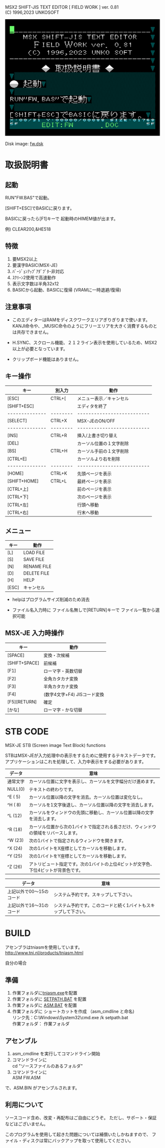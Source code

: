 MSX2 SHIFT-JIS TEXT EDITOR
[ FIELD WORK ] ver. 0.81  
(C) 1996,2023 UNKOSOFT 

![](../img/FieldWork.png)

Disk image: [fw.dsk](fw.dsk)

# 取扱説明書 

## 起動

RUN"FW.BAS"で起動。

[SHIFT+ESC]でBASICに戻ります。

BASICに戻ったら[F1]キーで
起動時のHIMEM値が出ます。

例) CLEAR200,&HE518

## 特徴

1. 要MSX2以上
2. 要漢字BASIC(MSX-JE)
3. ﾊﾞｰｼﾞｮﾝｱｯﾌﾟｱﾀﾞﾌﾟﾀｰ非対応
4. ｽｸﾘｰﾝ2使用で高速動作
5. 表示文字数は半角32x12
6. BASICから起動、BASICに復帰
   (VRAMに一時退避/復帰)

## 注意事項

- このエディターはRAMをディスクワークエリアぎりぎりまで使います。
  KANJI命令や、_MUSIC命令のようにフリーエリアを大きく消費するものとは共存できません。

- H.SYNC、スクロール機能、２１２ライン表示を使用しているため、MSX2以上が必要となっています。

- クリップボード機能はありません。

## キー操作

| キー         | 別入力 | 動作                     |
|--------------|--------|--------------------------|
| [ESC]        | CTRL+[ | メニュー表示／キャンセル |
| [SHIFT+ESC]  |        | エディタを終了           |
|--------------|--------|--------------------------|
| [SELECT]     | CTRL+X | MSX-JEのON/OFF           |
|--------------|--------|--------------------------|
| [INS]        | CTRL+R | 挿入/上書き切り替え      |
| [DEL]        |        | カーソル位置の１文字削除 |
| [BS]         | CTRL+H | カーソル手前の１文字削除 |
| [CTRL+E]     |        | カーソルより右を削除     |
|--------------|--------|--------------------------|
| [HOME]       | CTRL+K | 先頭ページを表示         |
| [SHIFT+HOME] | CTRL+L | 最終ページを表示         |
| [CTRL+上]    |        | 前のページを表示         |
| [CTRL+下]    |        | 次のページを表示         |
| [CTRL+左]    |        | 行頭へ移動               |
| [CTRL+右]    |        | 行末へ移動               |

## メニュー

| キー  |  動作        |
|-------|--------------|
| [L]   | LOAD FILE    |
| [S]   | SAVE FILE    |
| [N]   | RENAME FILE  |
| [D]   | DELETE FILE  |
| [H]   | HELP         |
| [ESC] | キャンセル   |

- helpはプログラムサイズ削減のため消去

- ファイル名入力時に
  ファイル名無しで[RETURN]キーで
  ファイル一覧から選択可能

## MSX-JE 入力時操作

| キー          | 動作                         |
|---------------|------------------------------|
| [SPACE]       | 変換・次候補                 |
| [SHIFT+SPACE] | 前候補                       |
| [F1]          | ローマ字・英数切替           |
| [F2]          | 全角カタカナ変換             |
| [F3]          | 半角カタカナ変換             |
| [F4]          | (数字4文字+F4) JISコード変換 |
| [F5][RETURN]  | 確定                         |
| [かな]        | ローマ字・かな切替           |


# STB CODE

MSX-JE
STB (Screen image Text Block)  functions

STBはMSX-JEが入力処理中の表示をするために使用するテキストデータです。
アプリケーションはこれを処理して、入力中表示をする必要があります。

| データ   | 意味                                                                               |
|----------|------------------------------------------------------------------------------------|
| 通常文字 | カーソル位置に文字を表示し、カーソルを文字幅分だけ進めます。                       |
| NULL(0)  | テキストの終わりです。                                                             |
| ^E ( 5)  | カーソル位置以降の文字を消去。カーソル位置は変化なし。                             |
| ^H ( 8)  | カーソルを1文字後退し、カーソル位置以降の文字を消去します。                        |
| ^L (12)  | カーソルをウィンドウの先頭に移動し、カーソル位置以降の文字を消去します。           |
| ^R (18)  | カーソル位置から次の1バイトで指定される長さだけ、ウィンドウの領域をリバースします。|
| ^W (23)  | 次の1バイトで指定されるウィンドウを開きます。                                      |
| ^X (24)  | 次の1バイトをX座標としてカーソルを移動します。                                     |
| ^Y (25)  | 次の1バイトをY座標としてカーソルを移動します。                                     |
| ^Z (26)  | アトリビュート指定です。次の1バイトの上位4ビットが文字色、下位4ビットが背景色です。|

| データ                   | 意味                                                           |
|--------------------------|----------------------------------------------------------------|
| 上記以外で00～15のコード | システム予約です。スキップして下さい。                         |
| 上記以外で16～31のコード | システム予約です。このコードと続く1バイトもスキップして下さい。|

# BUILD

アセンブラはtniasmを使用しています。
http://www.tni.nl/products/tniasm.html

自分の場合

## 準備

1. 作業フォルダに[tniasm.exe](http://www.tni.nl/products/tniasm.html)を配置
2. 作業フォルダに [SETPATH.BAT](./bat/SETPATH.BAT) を配置
3. 作業フォルダに [ASM.BAT](bat/./ASM.BAT) を配置
4. 作業フォルダに ショートカットを作成 （asm_cmdline と命名)  
   リンク先：C:\Windows\System32\cmd.exe /k setpath.bat  
   作業フォルダ： 作業フォルダ

## アセンブル

1. asm_cmdline を実行してコマンドライン開始
2. コマンドラインに  
   cd "ソースファイルのあるフォルダ"
3. コマンドラインに  
   ASM FW.ASM

で、ASM.BIN がアセンブルされます。

## 利用について

ソースコード含め、改変・再配布はご自由にどうぞ。
ただし、サポート・保証などはございません。

このプログラムを使用して起きた問題については補償いたしかねますので、
ファイル・ディスクは常にバックアップを取って使用してください。


